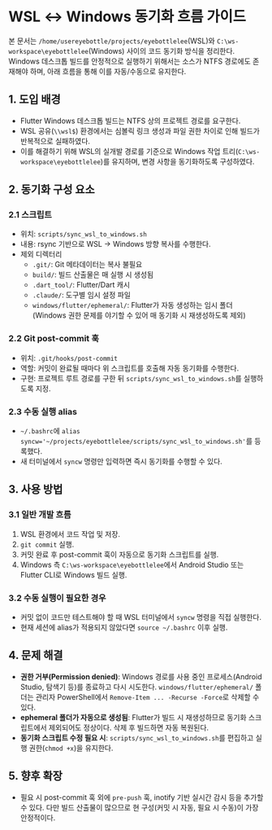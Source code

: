 # WSL ↔ Windows 동기화 흐름 가이드

본 문서는 `/home/usereyebottle/projects/eyebottlelee`(WSL)와 `C:\ws-workspace\eyebottlelee`(Windows) 사이의 코드 동기화 방식을 정리한다. Windows 데스크톱 빌드를 안정적으로 실행하기 위해서는 소스가 NTFS 경로에도 존재해야 하며, 아래 흐름을 통해 이를 자동/수동으로 유지한다.

## 1. 도입 배경

- Flutter Windows 데스크톱 빌드는 NTFS 상의 프로젝트 경로를 요구한다.
- WSL 공유(`\\wsl$`) 환경에서는 심볼릭 링크 생성과 파일 권한 차이로 인해 빌드가 반복적으로 실패하였다.
- 이를 해결하기 위해 WSL의 실개발 경로를 기준으로 Windows 작업 트리(`C:\ws-workspace\eyebottlelee`)를 유지하며, 변경 사항을 동기화하도록 구성하였다.

## 2. 동기화 구성 요소

### 2.1 스크립트

- 위치: `scripts/sync_wsl_to_windows.sh`
- 내용: rsync 기반으로 WSL → Windows 방향 복사를 수행한다.
- 제외 디렉터리
  - `.git/`: Git 메타데이터는 복사 불필요
  - `build/`: 빌드 산출물은 매 실행 시 생성됨
  - `.dart_tool/`: Flutter/Dart 캐시
  - `.claude/`: 도구별 임시 설정 파일
  - `windows/flutter/ephemeral/`: Flutter가 자동 생성하는 임시 폴더(Windows 권한 문제를 야기할 수 있어 매 동기화 시 재생성하도록 제외)

### 2.2 Git post-commit 훅

- 위치: `.git/hooks/post-commit`
- 역할: 커밋이 완료될 때마다 위 스크립트를 호출해 자동 동기화를 수행한다.
- 구현: 프로젝트 루트 경로를 구한 뒤 `scripts/sync_wsl_to_windows.sh`를 실행하도록 지정.

### 2.3 수동 실행 alias

- `~/.bashrc`에 `alias syncw='~/projects/eyebottlelee/scripts/sync_wsl_to_windows.sh'`를 등록했다.
- 새 터미널에서 `syncw` 명령만 입력하면 즉시 동기화를 수행할 수 있다.

## 3. 사용 방법

### 3.1 일반 개발 흐름

1. WSL 환경에서 코드 작업 및 저장.
2. `git commit` 실행.
3. 커밋 완료 후 post-commit 훅이 자동으로 동기화 스크립트를 실행.
4. Windows 측 `C:\ws-workspace\eyebottlelee`에서 Android Studio 또는 Flutter CLI로 Windows 빌드 실행.

### 3.2 수동 실행이 필요한 경우

- 커밋 없이 코드만 테스트해야 할 때 WSL 터미널에서 `syncw` 명령을 직접 실행한다.
- 현재 세션에 alias가 적용되지 않았다면 `source ~/.bashrc` 이후 실행.

## 4. 문제 해결

- **권한 거부(Permission denied)**: Windows 경로를 사용 중인 프로세스(Android Studio, 탐색기 등)를 종료하고 다시 시도한다. `windows/flutter/ephemeral/` 폴더는 관리자 PowerShell에서 `Remove-Item ... -Recurse -Force`로 삭제할 수 있다.
- **ephemeral 폴더가 자동으로 생성됨**: Flutter가 빌드 시 재생성하므로 동기화 스크립트에서 제외되어도 정상이다. 삭제 후 빌드하면 자동 복원된다.
- **동기화 스크립트 수정 필요 시**: `scripts/sync_wsl_to_windows.sh`를 편집하고 실행 권한(`chmod +x`)을 유지한다.

## 5. 향후 확장

- 필요 시 post-commit 훅 외에 `pre-push` 훅, inotify 기반 실시간 감시 등을 추가할 수 있다. 다만 빌드 산출물이 많으므로 현 구성(커밋 시 자동, 필요 시 수동)이 가장 안정적이다.

